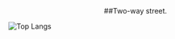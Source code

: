 <center> ##Two-way street. </center>

![Top Langs](https://github-readme-stats.vercel.app/api/top-langs/?username=komandod&layout=compact)
